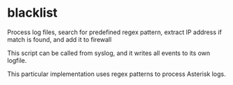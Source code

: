 # blacklist
Process log files, search for predefined regex pattern, extract IP address if match is found, and add it to firewall

This script can be called from syslog, and it writes all events to its own logfile.

This particular implementation uses regex patterns to process Asterisk logs.

